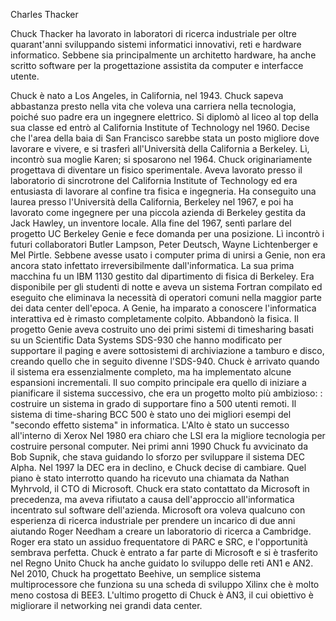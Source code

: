 
Charles Thacker

Chuck Thacker ha lavorato in laboratori di ricerca industriale per oltre quarant'anni sviluppando sistemi informatici innovativi, reti e hardware informatico. Sebbene sia principalmente un architetto hardware, ha anche scritto software per la progettazione assistita da computer e interfacce utente.

Chuck è nato a Los Angeles, in California, nel 1943. Chuck sapeva abbastanza presto nella vita che voleva una carriera nella tecnologia, poiché suo padre era un ingegnere elettrico. Si diplomò al liceo al top della sua classe ed entrò al California Institute of Technology nel 1960. Decise che l'area della baia di San Francisco sarebbe stata un posto migliore dove lavorare e vivere, e si trasferì all'Università della California a Berkeley. Lì, incontrò sua moglie Karen; si sposarono nel 1964.
Chuck originariamente progettava di diventare un fisico sperimentale. Aveva lavorato presso il laboratorio di sincrotrone del California Institute of Technology ed era entusiasta di lavorare al confine tra fisica e ingegneria. Ha conseguito una laurea presso l'Università della California, Berkeley nel 1967, e poi ha lavorato come ingegnere per una piccola azienda di Berkeley gestita da Jack Hawley, un inventore locale. Alla fine del 1967, sentì parlare del progetto UC Berkeley Genie e fece domanda per una posizione. Lì incontrò i futuri collaboratori Butler Lampson, Peter Deutsch, Wayne Lichtenberger e Mel Pirtle.
Sebbene avesse usato i computer prima di unirsi a Genie, non era ancora stato infettato irreversibilmente dall'informatica. La sua prima macchina fu un IBM 1130 gestito dal dipartimento di fisica di Berkeley. Era disponibile per gli studenti di notte e aveva un sistema Fortran compilato ed eseguito che eliminava la necessità di operatori comuni nella maggior parte dei data center dell'epoca.
A Genie, ha imparato a conoscere l'informatica interattiva ed è rimasto completamente colpito. Abbandonò la fisica. Il progetto Genie aveva costruito uno dei primi sistemi di timesharing basati su un Scientific Data Systems SDS-930 che hanno modificato per supportare il paging e avere sottosistemi di archiviazione a tamburo e disco, creando quello che in seguito divenne l'SDS-940.
Chuck è arrivato quando il sistema era essenzialmente completo, ma ha implementato alcune espansioni incrementali. Il suo compito principale era quello di iniziare a pianificare il sistema successivo, che era un progetto molto più ambizioso: : costruire un sistema in grado di supportare fino a 500 utenti remoti.
Il sistema di time-sharing BCC 500 è stato uno dei migliori esempi del "secondo effetto sistema" in informatica. L'Alto è stato un successo all'interno di Xerox
Nel 1980 era chiaro che LSI era la migliore tecnologia per costruire personal computer.
Nei primi anni 1990 Chuck fu avvicinato da Bob Supnik, che stava guidando lo sforzo per sviluppare il sistema DEC Alpha.
Nel 1997 la DEC era in declino, e Chuck decise di cambiare. Quel piano è stato interrotto quando ha ricevuto una chiamata da Nathan Myhrvold, il CTO di Microsoft. Chuck era stato contattato da Microsoft in precedenza, ma aveva rifiutato a causa dell'approccio all'informatica incentrato sul software dell'azienda. Microsoft ora voleva qualcuno con esperienza di ricerca industriale per prendere un incarico di due anni aiutando Roger Needham a creare un laboratorio di ricerca a Cambridge. Roger era stato un assiduo frequentatore di PARC e SRC, e l'opportunità sembrava perfetta. Chuck è entrato a far parte di Microsoft e si è trasferito nel Regno Unito
Chuck ha anche guidato lo sviluppo delle reti AN1 e AN2.
Nel 2010, Chuck ha progettato Beehive, un semplice sistema multiprocessore che funziona su una scheda di sviluppo Xilinx che è molto meno costosa di BEE3.
 L'ultimo progetto di Chuck è AN3, il cui obiettivo è migliorare il networking nei grandi data center.

